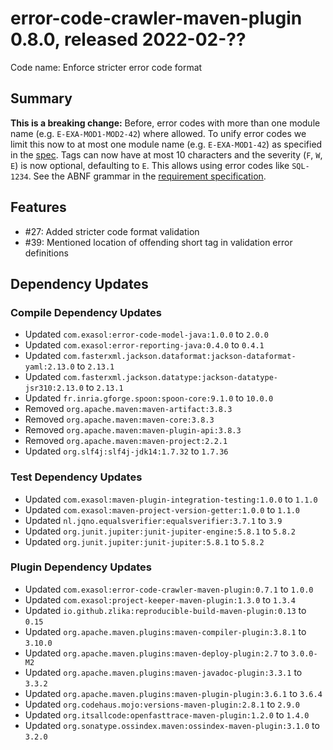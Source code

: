 # error-code-crawler-maven-plugin 0.8.0, released 2022-02-??

Code name: Enforce stricter error code format

## Summary

**This is a breaking change:** Before, error codes with more than one module name (e.g. `E-EXA-MOD1-MOD2-42`) where allowed. To unify error codes we limit this now to at most one module name (e.g. `E-EXA-MOD1-42`) as specified in the [spec](https://github.com/exasol/error-code-crawler-maven-plugin/blob/main/doc/requirements.md#verify-error-identifier). Tags can now have at most 10 characters and the severity (`F`, `W`, `E`) is now optional, defaulting to `E`. This allows using error codes like `SQL-1234`. See the ABNF grammar in the [requirement specification](https://github.com/exasol/error-code-crawler-maven-plugin/blob/main/doc/requirements.md#verify-error-identifier).

## Features

* #27: Added stricter code format validation
* #39: Mentioned location of offending short tag in validation error definitions

## Dependency Updates

### Compile Dependency Updates

* Updated `com.exasol:error-code-model-java:1.0.0` to `2.0.0`
* Updated `com.exasol:error-reporting-java:0.4.0` to `0.4.1`
* Updated `com.fasterxml.jackson.dataformat:jackson-dataformat-yaml:2.13.0` to `2.13.1`
* Updated `com.fasterxml.jackson.datatype:jackson-datatype-jsr310:2.13.0` to `2.13.1`
* Updated `fr.inria.gforge.spoon:spoon-core:9.1.0` to `10.0.0`
* Removed `org.apache.maven:maven-artifact:3.8.3`
* Removed `org.apache.maven:maven-core:3.8.3`
* Removed `org.apache.maven:maven-plugin-api:3.8.3`
* Removed `org.apache.maven:maven-project:2.2.1`
* Updated `org.slf4j:slf4j-jdk14:1.7.32` to `1.7.36`

### Test Dependency Updates

* Updated `com.exasol:maven-plugin-integration-testing:1.0.0` to `1.1.0`
* Updated `com.exasol:maven-project-version-getter:1.0.0` to `1.1.0`
* Updated `nl.jqno.equalsverifier:equalsverifier:3.7.1` to `3.9`
* Updated `org.junit.jupiter:junit-jupiter-engine:5.8.1` to `5.8.2`
* Updated `org.junit.jupiter:junit-jupiter:5.8.1` to `5.8.2`

### Plugin Dependency Updates

* Updated `com.exasol:error-code-crawler-maven-plugin:0.7.1` to `1.0.0`
* Updated `com.exasol:project-keeper-maven-plugin:1.3.0` to `1.3.4`
* Updated `io.github.zlika:reproducible-build-maven-plugin:0.13` to `0.15`
* Updated `org.apache.maven.plugins:maven-compiler-plugin:3.8.1` to `3.10.0`
* Updated `org.apache.maven.plugins:maven-deploy-plugin:2.7` to `3.0.0-M2`
* Updated `org.apache.maven.plugins:maven-javadoc-plugin:3.3.1` to `3.3.2`
* Updated `org.apache.maven.plugins:maven-plugin-plugin:3.6.1` to `3.6.4`
* Updated `org.codehaus.mojo:versions-maven-plugin:2.8.1` to `2.9.0`
* Updated `org.itsallcode:openfasttrace-maven-plugin:1.2.0` to `1.4.0`
* Updated `org.sonatype.ossindex.maven:ossindex-maven-plugin:3.1.0` to `3.2.0`
